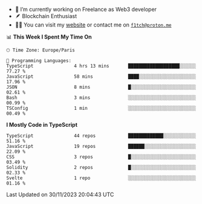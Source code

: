 - 🔭 I’m currently working on Freelance as Web3 developer
- 🪶 Blockchain Enthusiast
- 👨‍💻 You can visit my [website](https://f1tch.xyz) or contact me on [`f1tch@proton.me`](mailto:f1tch@proton.me)

<!--START_SECTION:waka-->
📊 **This Week I Spent My Time On** 

```text
🕑︎ Time Zone: Europe/Paris

💬 Programming Languages: 
TypeScript               4 hrs 13 mins       ███████████████████░░░░░░   77.27 % 
JavaScript               58 mins             ████░░░░░░░░░░░░░░░░░░░░░   17.96 % 
JSON                     8 mins              █░░░░░░░░░░░░░░░░░░░░░░░░   02.61 % 
Bash                     3 mins              ░░░░░░░░░░░░░░░░░░░░░░░░░   00.99 % 
TSConfig                 1 min               ░░░░░░░░░░░░░░░░░░░░░░░░░   00.49 % 
```

**I Mostly Code in TypeScript** 

```text
TypeScript               44 repos            █████████████░░░░░░░░░░░░   51.16 % 
JavaScript               19 repos            ██████░░░░░░░░░░░░░░░░░░░   22.09 % 
CSS                      3 repos             █░░░░░░░░░░░░░░░░░░░░░░░░   03.49 % 
Solidity                 2 repos             █░░░░░░░░░░░░░░░░░░░░░░░░   02.33 % 
Svelte                   1 repo              ░░░░░░░░░░░░░░░░░░░░░░░░░   01.16 % 
```




 Last Updated on 30/11/2023 20:04:43 UTC
<!--END_SECTION:waka-->
